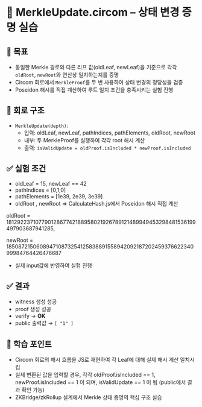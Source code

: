 # 🌳 MerkleUpdate.circom – 상태 변경 증명 실습

## 🎯 목표

- 동일한 Merkle 경로와 다른 리프 값(oldLeaf, newLeaf)을 기준으로 각각 `oldRoot`, `newRoot`와 연산상 일치하는지를 증명
- Circom 회로에서 `MerkleProof`를 두 번 사용하여 상태 변경의 정당성을 검증
- Poseidon 해시를 직접 계산하여 루트 일치 조건을 충족시키는 실험 진행

## 🧩 회로 구조

- `MerkleUpdate(depth)`:
  - 입력: oldLeaf, newLeaf, pathIndices, pathElements, oldRoot, newRoot
  - 내부: 두 MerkleProof를 실행하여 각각 root 해시 계산
  - 출력: `isValidUpdate = oldProof.isIncluded * newProof.isIncluded`

## ✅ 실험 조건

- oldLeaf = 15, newLeaf == 42
- pathIndices = [0,1,0]
- pathElements = [1e39, 2e39, 3e39]
- oldRoot , newRoot => CalculateHash.js에서 Poseidon 해시 직접 계산

oldRoot = 18129223710779012867742188958021926789121489949453298481536199497903687941285,

newRoot = 18508721506089471087325412583889155894209218720245937662234099984764426476687

- 실제 input값에 반영하여 실험 진행

## ✅ 결과

- witness 생성 성공
- proof 생성 성공
- verify → **OK**
- public 출력값 → `[ "1" ]`

## 🔗 학습 포인트

- Circom 회로의 해시 흐름을 JS로 재현하여 각 Leaf에 대해 실제 해시 계산 일치시킴
- 실제 변환된 값을 입력할 경우,
  각각 oldProof.isIncluded == 1, newProof.isIncluded == 1 이 되며,
  isValidUpdate == 1 이 됨 (public에서 결과 확인 가능)
- ZKBridge/zkRollup 설계에서 Merkle 상태 증명의 핵심 구조 실습
